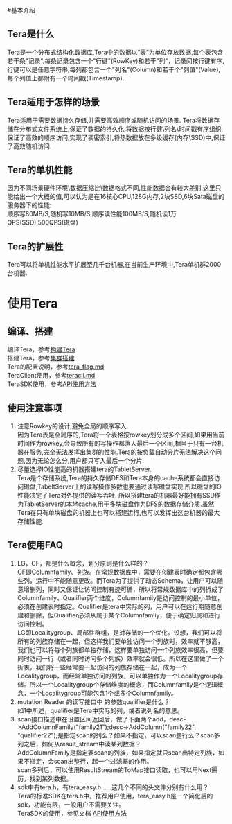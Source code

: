 #基本介绍
## Tera是什么
Tera是一个分布式结构化数据库,Tera中的数据以“表”为单位存放数据,每个表包含若干条"记录",每条记录包含一个"行键"(RowKey)和若干"列"，记录间按行键有序,行键可以是任意字符串,每列都包含一个"列名"(Column)和若干个"列值"(Value),每个列值上都附有一个时间戳(Timestamp).

## Tera适用于怎样的场景  
Tera适用于需要数据持久存储,并需要高效顺序或随机访问的场景. Tera将数据存储在分布式文件系统上,保证了数据的持久化,将数据按行健\列名\时间戳有序组织,保证了高效的顺序访问,实现了稠密索引,将热数据放在多级缓存(内存\SSD)中,保证了高效随机访问.

## Tera的单机性能  
因为不同场景硬件环境\数据压缩比\数据格式不同,性能数据会有较大差别,这里只能给出一个大概的值,可以认为是在16核心CPU,128G内存,2块SSD,6块Sata磁盘的服务器下的性能:  
顺序写80MB/S,随机写10MB/S,顺序读性能100MB/S,随机读1万QPS(SSD),500QPS(磁盘)

## Tera的扩展性  
Tera可以将单机性能水平扩展至几千台机器,在当前生产环境中,Tera单机群2000台机器.

# 使用Tera
## 编译、搭建
编译Tera，参考[构建Tera](https://github.com/baidu/tera/blob/master/BUILD)  
搭建Tera，参考[集群搭建](https://github.com/baidu/tera/blob/master/doc/cluster_setup.md)  
Tera的配置说明，参考[tera_flag.md](https://github.com/baidu/tera/blob/master/doc/tera_flag.md)  
TeraClient使用，参考[teracli.md](https://github.com/baidu/tera/blob/master/doc/teracli.md)  
TeraSDK使用，参考[API使用方法](https://github.com/baidu/tera/wiki/%E4%B8%BB%E8%A6%81API%E4%BD%BF%E7%94%A8%E6%96%B9%E6%B3%95)  

## 使用注意事项  
1. 注意Rowkey的设计,避免全局的顺序写入.  
因为Tera表是全局序的,Tera将一个表格按rowkey划分成多个区间,如果用当前时间作为rowkey,会导致所有的写操作都落入最后一个区间,相当于只有一台机器在服务,完全无法发挥出集群的性能.Tera的按负载自动分片无法解决这个问题,因为无论怎么分,用户都只写入最后一个分片.  
2. 尽量选择IO性能高的机器搭建tera的TabletServer.  
Tera是个存储系统,Tera的持久存储DFS和Tera本身的cache系统都会直接访问磁盘,TabeltServer上的读写操作多数也要通过读写磁盘实现,所以磁盘的IO性能决定了Tera对外提供的读写吞吐. 所以搭建tera的机器最好能拥有SSD作为TabletServer的本地cache,用于多块磁盘作为DFS的数据存储介质.虽然Tera在只有单块磁盘的机器上也可以搭建运行,也可以发挥出这台机器的最大存储性能.  

## Tera使用FAQ  
1. LG，CF，都是什么概念，划分原则是什么样的？  
CF即Columnfamily、列族。在常规数据库中，需要在创建表时确定都包含哪些列，运行中不能随意更改。而Tera为了提供了动态Schema，让用户可以随意增删列，同时又保证让访问控制有迹可循，所以将常规数据库中的列拆成了Columnfamily、Qualifier两个维度，Columnfamily是访问控制的最小单位，必须在创建表时指定。Qualifier是tera中实际的列，用户可以在运行期随意创建和删除，但Qualifier必须从属于某个Columnfamliy，便于确定归属和进行访问控制。  
LG即Localitygroup、局部性群组，是对存储的一个优化。设想，我们可以将所有的列族存储在一起，但这样我们要单独访问一个列族时，效率就不够高，我们也可以将每个列族都单独存储，这样要单独访问一个列族效率很高，但要同时访问一行（或者同时访问多个列族）效率就会很低。所以在这里做了一个折衷，我们将一些经常要一起访问的列族存储在一起，成为一个Localitygroup，而经常单独访问的列族，可以单独作为一个Localitygroup存储。所以一个Localitygroup个存储维度的概念，而Columnfamily是个逻辑概念，一个Localitygroup可能包含1个或多个Columnfamily。  
2. mutation Reader 的读写接口中 的参数qualifier是什么？  
如1中所述，qualifier是Tera中实际的列，或者说列名的意思。  
3. scan接口描述中在设置区间返回后，做了下面两个add，desc->AddColumnFamily("family21");desc->AddColumn("family22", "qualifier22");是指定scan的列么？如果不指定，可以scan整行么？scan多列之后，如何从result_stream中读某列数据？  
AddColumnFamily是指定要scan的列族，如果指定就只scan出特定列族，如果不指定，会scan出整行，起一个过滤器的作用。  
scan多列后，可以使用ResultStream的ToMap接口读取，也可以用Next遍历，找到某列数据。
4. sdk中有tera.h，有tera_easy.h……这几个不同的头文件分别有什么用？  
Tera的标准SDK在tera.h中，推荐用户使用，tera_easy.h是一个简化后的sdk，功能有限，一般用户不需要关注。  
TeraSDK的使用，参见文档 [API使用方法](https://github.com/baidu/tera/wiki/%E4%B8%BB%E8%A6%81API%E4%BD%BF%E7%94%A8%E6%96%B9%E6%B3%95)  
